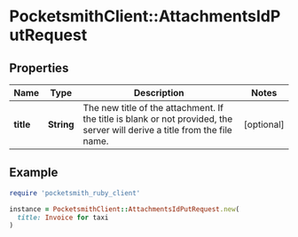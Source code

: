 # PocketsmithClient::AttachmentsIdPutRequest

## Properties

| Name | Type | Description | Notes |
| ---- | ---- | ----------- | ----- |
| **title** | **String** | The new title of the attachment. If the title is blank or not provided, the server will derive a title from the file name. | [optional] |

## Example

```ruby
require 'pocketsmith_ruby_client'

instance = PocketsmithClient::AttachmentsIdPutRequest.new(
  title: Invoice for taxi
)
```

